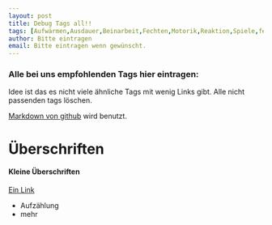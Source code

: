 ```yaml
---
layout: post
title: Debug Tags all!!
tags: [Aufwärmen,Ausdauer,Beinarbeit,Fechten,Motorik,Reaktion,Spiele,fechten,TRP,zuHause,SuchtTag]
author: Bitte eintragen
email: Bitte eintragen wenn gewünscht.
---
```


### Alle bei uns empfohlenden Tags hier eintragen:
Idee ist das es nicht viele ähnliche Tags mit wenig Links gibt.
Alle nicht passenden tags löschen. 

[Markdown von github](https://guides.github.com/features/mastering-markdown/) wird benutzt.

# Überschriften

#### Kleine Überschriften

[Ein Link](http://fechten-hamm.de)

* Aufzählung
* mehr